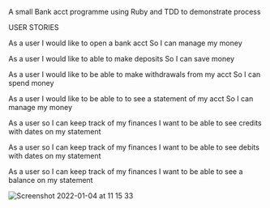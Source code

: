 A small Bank acct programme using Ruby and TDD to demonstrate process

USER STORIES 

As a user 
I would like to open a bank acct
So I can manage my money

As a user 
I would like to able to make deposits
So I can save money 

As a user 
I would like to be able to make withdrawals from my acct
So I can spend money

As a user 
I would like to be able to to see a statement of my acct
So I can manage my money

As a user 
so I can keep track of my finances 
I want to be able to see credits with dates on my statement

As a user 
so I can keep track of my finances 
I want to be able to see debits with dates on my statement

As a user 
so I can keep track of my finances 
I want to be able to see a balance on my statement

![Screenshot 2022-01-04 at 11 15 33](https://user-images.githubusercontent.com/85438016/148051219-c9a794c8-a7fc-4bde-a546-197bbf35b029.png)
